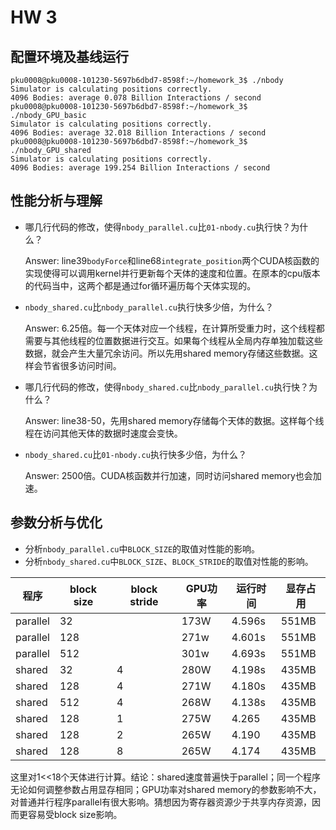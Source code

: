 # HW 3

## 配置环境及基线运行

```shell
pku0008@pku0008-101230-5697b6dbd7-8598f:~/homework_3$ ./nbody
Simulator is calculating positions correctly.
4096 Bodies: average 0.078 Billion Interactions / second
pku0008@pku0008-101230-5697b6dbd7-8598f:~/homework_3$ ./nbody_GPU_basic
Simulator is calculating positions correctly.
4096 Bodies: average 32.018 Billion Interactions / second
pku0008@pku0008-101230-5697b6dbd7-8598f:~/homework_3$ ./nbody_GPU_shared
Simulator is calculating positions correctly.
4096 Bodies: average 199.254 Billion Interactions / second
```

## 性能分析与理解

- 哪几行代码的修改，使得`nbody_parallel.cu`比`01-nbody.cu`执行快？为什么？
  
  Answer: line39`bodyForce`和line68`integrate_position`两个CUDA核函数的实现使得可以调用kernel并行更新每个天体的速度和位置。在原本的cpu版本的代码当中，这两个都是通过for循环遍历每个天体实现的。

- `nbody_shared.cu`比`nbody_parallel.cu`执行快多少倍，为什么？
  
  Answer: 6.25倍。每一个天体对应一个线程，在计算所受重力时，这个线程都需要与其他线程的位置数据进行交互。如果每个线程从全局内存单独加载这些数据，就会产生大量冗余访问。所以先用shared memory存储这些数据。这样会节省很多访问时间。

- 哪几行代码的修改，使得`nbody_shared.cu`比`nbody_parallel.cu`执行快？为什么？
  
  Answer: line38-50，先用shared memory存储每个天体的数据。这样每个线程在访问其他天体的数据时速度会变快。

- `nbody_shared.cu`比`01-nbody.cu`执行快多少倍，为什么？
  
  Answer: 2500倍。CUDA核函数并行加速，同时访问shared memory也会加速。

## 参数分析与优化

- 分析`nbody_parallel.cu`中`BLOCK_SIZE`的取值对性能的影响。
- 分析`nbody_shared.cu`中`BLOCK_SIZE`、`BLOCK_STRIDE`的取值对性能的影响。

| 程序       | block size | block stride | GPU功率 | 运行时间   | 显存占用  |
| -------- | ---------- | ------------ | ----- | ------ | ----- |
| parallel | 32         |              | 173W  | 4.596s | 551MB |
| parallel | 128        |              | 271w  | 4.601s | 551MB |
| parallel | 512        |              | 301w  | 4.693s | 551MB |
| shared   | 32         | 4            | 280W  | 4.198s | 435MB |
| shared   | 128        | 4            | 271W  | 4.180s | 435MB |
| shared   | 512        | 4            | 268W  | 4.138s | 435MB |
| shared   | 128        | 1            | 275W  | 4.265  | 435MB |
| shared   | 128        | 2            | 265W  | 4.190  | 435MB |
| shared   | 128        | 8            | 265W  | 4.174  | 435MB |

这里对1<<18个天体进行计算。结论：shared速度普遍快于parallel；同一个程序无论如何调整参数占用显存相同；GPU功率对shared memory的参数影响不大，对普通并行程序parallel有很大影响。猜想因为寄存器资源少于共享内存资源，因而更容易受block size影响。
